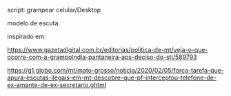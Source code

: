 script:  grampear celular/Desktop



modelo de escuta.



inspirado em:

https://www.gazetadigital.com.br/editorias/politica-de-mt/veja-o-que-ocorre-com-a-grampolndia-pantaneira-aps-deciso-do-stj/589793

https://g1.globo.com/mt/mato-grosso/noticia/2020/02/05/forca-tarefa-que-apura-escutas-ilegais-em-mt-descobre-que-pf-interceptou-telefone-de-ex-amante-de-ex-secretario.ghtml

